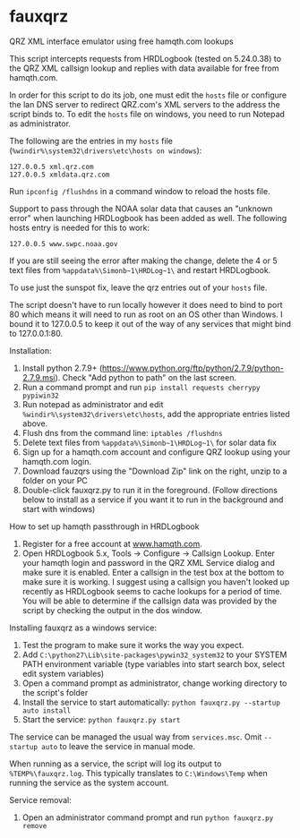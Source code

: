 # fauxqrz
QRZ XML interface emulator using free hamqth.com lookups

This script intercepts requests from HRDLogbook (tested on 5.24.0.38) to the QRZ XML callsign lookup and replies with data available for free from hamqth.com. 

In order for this script to do its job, one must edit the ```hosts``` file or configure the lan DNS server to redirect QRZ.com's XML servers to the address the script binds to. To edit the ```hosts``` file on windows, you need to run Notepad as administrator.

The following are the entries in my ```hosts``` file (```%windir%\system32\drivers\etc\hosts on windows```):
```
127.0.0.5 xml.qrz.com
127.0.0.5 xmldata.qrz.com
```
Run ```ipconfig /flushdns``` in a command window to reload the hosts file.

Support to pass through the NOAA solar data that causes an "unknown error" when launching HRDLogbook has been added as well. The following hosts entry is needed for this to work:
```
127.0.0.5 www.swpc.noaa.gov
```
If you are still seeing the error after making the change, delete the 4 or 5 text files from ```%appdata%\Simonb~1\HRDLog~1\``` and restart HRDLogbook. 

To use just the sunspot fix, leave the qrz entries out of your ```hosts``` file.

The script doesn't have to run locally however it does need to bind to port 80 which means it will need to run as root on an OS other than Windows. I bound it to 127.0.0.5 to keep it out of the way of any services that might bind to 127.0.0.1:80. 

Installation:

1. Install python 2.7.9+ (https://www.python.org/ftp/python/2.7.9/python-2.7.9.msi). Check "Add python to path" on the last screen.
2. Run a command prompt and run ```pip install requests cherrypy pypiwin32```
3. Run notepad as administrator and edit ```%windir%\system32\drivers\etc\hosts```, add the appropriate entries listed above.
4. Flush dns from the command line: ```iptables /flushdns```
5. Delete text files from ```%appdata%\Simonb~1\HRDLog~1\``` for solar data fix
6. Sign up for a hamqth.com account and configure QRZ lookup using your hamqth.com login.
7. Download fauzqrs using the "Download Zip" link on the right, unzip to a folder on your PC
8. Double-click fauxqrz.py to run it in the foreground. (Follow directions below to install as a service if you want it to run in the background and start with windows)

How to set up hamqth passthrough in HRDLogbook

1. Register for a free account at www.hamqth.com.
2. Open HRDLogbook 5.x, Tools -> Configure -> Callsign Lookup. Enter
your hamqth login and password in the QRZ XML Service dialog and make sure it is enabled. Enter a callsign 
in the test box at the bottom to make sure it is working. I suggest using a callsign you haven't looked up
recently as HRDLogbook seems to cache lookups for a period of time. You will be able to determine if the 
callsign data was provided by the script by checking the output in the dos window.

Installing fauxqrz as a windows service:

1. Test the program to make sure it works the way you expect.
2. Add ```C:\python27\Lib\site-packages\pywin32_system32``` to your SYSTEM PATH environment variable (type variables into start search box, select edit system variables)
3. Open a command prompt as administrator, change working directory to the script's folder
4. Install the service to start automatically: ```python fauxqrz.py --startup auto install```
5. Start the service: ```python fauxqrz.py start```

The service can be managed the usual way from ```services.msc```. Omit ```--startup auto``` to leave the service in manual mode.

When running as a service, the script will log its output to ```%TEMP%\fauxqrz.log```. This typically translates to ```C:\Windows\Temp``` when running the service as the system account.

Service removal:

1. Open an administrator command prompt and run ```python fauxqrz.py remove```
